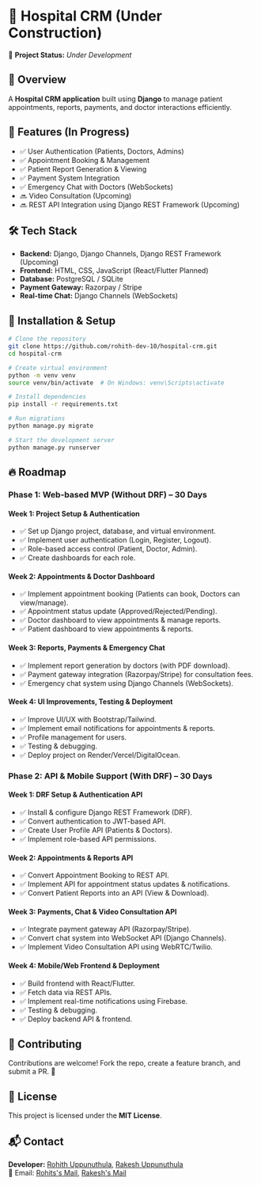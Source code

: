 # 🏥 Hospital CRM (Under Construction)

🚧 **Project Status:** _Under Development_

## 📌 Overview
A **Hospital CRM application** built using **Django** to manage patient appointments, reports, payments, and doctor interactions efficiently. 

## 🎯 Features (In Progress)
- ✅ User Authentication (Patients, Doctors, Admins)
- ✅ Appointment Booking & Management
- ✅ Patient Report Generation & Viewing
- ✅ Payment System Integration
- ✅ Emergency Chat with Doctors (WebSockets)
- 🔜 Video Consultation (Upcoming)
- 🔜 REST API Integration using Django REST Framework (Upcoming)

## 🛠️ Tech Stack
- **Backend:** Django, Django Channels, Django REST Framework (Upcoming)
- **Frontend:** HTML, CSS, JavaScript (React/Flutter Planned)
- **Database:** PostgreSQL / SQLite
- **Payment Gateway:** Razorpay / Stripe
- **Real-time Chat:** Django Channels (WebSockets)

## 🚀 Installation & Setup
```bash
# Clone the repository
git clone https://github.com/rohith-dev-10/hospital-crm.git
cd hospital-crm

# Create virtual environment
python -m venv venv
source venv/bin/activate  # On Windows: venv\Scripts\activate

# Install dependencies
pip install -r requirements.txt

# Run migrations
python manage.py migrate

# Start the development server
python manage.py runserver
```

## 🔥 Roadmap
### **Phase 1: Web-based MVP (Without DRF) – 30 Days**
#### **Week 1: Project Setup & Authentication**
- ✅ Set up Django project, database, and virtual environment.
- ✅ Implement user authentication (Login, Register, Logout).
- ✅ Role-based access control (Patient, Doctor, Admin).
- ✅ Create dashboards for each role.

#### **Week 2: Appointments & Doctor Dashboard**
- ✅ Implement appointment booking (Patients can book, Doctors can view/manage).
- ✅ Appointment status update (Approved/Rejected/Pending).
- ✅ Doctor dashboard to view appointments & manage reports.
- ✅ Patient dashboard to view appointments & reports.

#### **Week 3: Reports, Payments & Emergency Chat**
- ✅ Implement report generation by doctors (with PDF download).
- ✅ Payment gateway integration (Razorpay/Stripe) for consultation fees.
- ✅ Emergency chat system using Django Channels (WebSockets).

#### **Week 4: UI Improvements, Testing & Deployment**
- ✅ Improve UI/UX with Bootstrap/Tailwind.
- ✅ Implement email notifications for appointments & reports.
- ✅ Profile management for users.
- ✅ Testing & debugging.
- ✅ Deploy project on Render/Vercel/DigitalOcean.

### **Phase 2: API & Mobile Support (With DRF) – 30 Days**
#### **Week 1: DRF Setup & Authentication API**
- ✅ Install & configure Django REST Framework (DRF).
- ✅ Convert authentication to JWT-based API.
- ✅ Create User Profile API (Patients & Doctors).
- ✅ Implement role-based API permissions.

#### **Week 2: Appointments & Reports API**
- ✅ Convert Appointment Booking to REST API.
- ✅ Implement API for appointment status updates & notifications.
- ✅ Convert Patient Reports into an API (View & Download).

#### **Week 3: Payments, Chat & Video Consultation API**
- ✅ Integrate payment gateway API (Razorpay/Stripe).
- ✅ Convert chat system into WebSocket API (Django Channels).
- ✅ Implement Video Consultation API using WebRTC/Twilio.

#### **Week 4: Mobile/Web Frontend & Deployment**
- ✅ Build frontend with React/Flutter.
- ✅ Fetch data via REST APIs.
- ✅ Implement real-time notifications using Firebase.
- ✅ Testing & debugging.
- ✅ Deploy backend API & frontend.

## 📢 Contributing
Contributions are welcome! Fork the repo, create a feature branch, and submit a PR. 🚀

## 📝 License
This project is licensed under the **MIT License**.

## 📬 Contact
**Developer:** [Rohith Uppunuthula](https://github.com/rohith-dev-10), [Rakesh Uppunuthula](https://github.com/RakeshUppunuthula)  
📧 Email: [Rohits's Mail](uppunuthula.rohith@gmail.com), [Rakesh's Mail](rakesh181000@gmail.com)

